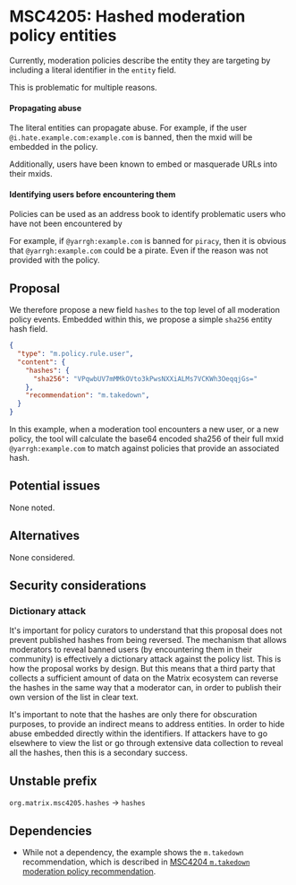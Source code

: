 # MSC4205: Hashed moderation policy entities

Currently, moderation policies describe the entity they are targeting
by including a literal identifier in the `entity` field.

This is problematic for multiple reasons.

#### Propagating abuse

The literal entities can propagate abuse. For example,
if the user
`@i.hate.example.com:example.com` is banned, then the
mxid will be embedded in the policy.

Additionally, users have been known to embed or masquerade URLs
into their mxids.

#### Identifying users before encountering them

Policies can be used as an address book to identify problematic users
who have not been encountered by

For example, if `@yarrgh:example.com` is banned for `piracy`,
then it is obvious that `@yarrgh:example.com` could be a pirate.
Even if the reason was not provided with the policy.

## Proposal

We therefore propose a new field `hashes` to the top level of all
moderation policy events.
Embedded within this, we propose a simple `sha256` entity hash field.

```json
{
  "type": "m.policy.rule.user",
  "content": {
    "hashes": {
      "sha256": "VPqwbUV7mMMkOVto3kPwsNXXiALMs7VCKWh3OeqqjGs="
    },
	"recommendation": "m.takedown",
  }
}
```

In this example, when a moderation tool encounters a new user, or a
new policy, the tool will calculate the base64 encoded sha256
of their full mxid `@yarrgh:example.com` to
match against policies that provide an associated hash.


## Potential issues

None noted.

## Alternatives

None considered.

## Security considerations

### Dictionary attack

It's important for policy curators to understand that this proposal
does not prevent published hashes from being reversed.  The mechanism
that allows moderators to reveal banned users (by encountering them in
their community) is effectively a dictionary attack against the
policy list. This is how the proposal works by design. But this means
that a third party that collects a sufficient amount of data on the
Matrix ecosystem can reverse the hashes in the same way that a
moderator can, in order to publish their own version of the list in
clear text.

It's important to note that the hashes are only there for obscuration
purposes, to provide an indirect means to address entities. In order
to hide abuse embedded directly within the identifiers.  If attackers
have to go elsewhere to view the list or go through extensive data
collection to reveal all the hashes, then this is a secondary success.


## Unstable prefix

`org.matrix.msc4205.hashes` -> `hashes`

## Dependencies

- While not a dependency, the example shows the `m.takedown`
  recommendation, which is described in [MSC4204 `m.takedown`
  moderation policy
  recommendation](https://github.com/matrix-org/matrix-spec-proposals/pull/4204).
